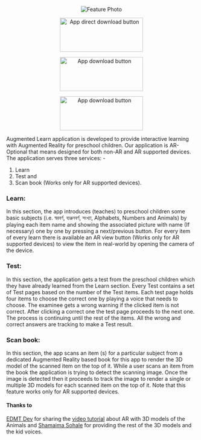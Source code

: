 <p align="center">
  <img src="https://github.com/almasud/almasud.github.io/raw/master/projects/augmented_learn/images/screenshots/feature_photo.jpg" alt="Feature Photo"/>
</p>

<p align="center">
  <a target="_blank" href="https://github.com/almasud/almasud.github.io/raw/master/projects/augmented_learn/download/app/augmented_learn_v1.0.apk">
    <img width="220" height="90" src="https://github.com/almasud/almasud.github.io/raw/master/projects/augmented_learn/images/direct_apk_download.png" alt="App direct download button"/>
  </a>
</p>

<p align="center">
  <a target="_blank" href="https://play.google.com/store/apps/details?id=com.github.almasud.augmented_learn">
    <img width="220" height="90" src="https://github.com/almasud/almasud.github.io/raw/master/projects/augmented_learn/images/google-play-badge.png" alt="App download button"/>
  </a>
</p>

<p align="center">
  <a target="_blank" href="https://play.google.com/store/apps/details?id=com.github.com.almasud.augmented_learn">
    <img width="220" height="90" src="https://github.com/almasud/almasud.github.io/raw/master/projects/augmented_learn/images/google-play-badge.png" alt="App download button"/>
  </a>
</p>

Augmented Learn application is developed to provide interactive learning
with Augmented Reality for preschool children. Our application is AR-Optional that means designed for both non-AR and AR supported devices.
The application serves three services: -

1. Learn
2. Test and
3. Scan book (Works only for AR supported devices).

### Learn:
In this section, the app introduces (teaches) to preschool children some basic subjects (i.e. স্বরবর্ণ, ব্যঞ্জনবর্ণ, সংখ্যা, Alphabets, Numbers and Animals) by playing each item name and
showing the associated picture with name (If necessary) one by one by pressing a next/previous button. For every item of every learn there is available an AR view
button (Works only for AR supported devices) to view the item in real-world by opening the camera of the device.

### Test:
In this section, the application gets a test from the preschool children which they have already learned from the Learn section. Every Test contains a set of Test pages based
on the number of the Test items. Each test page holds four items to choose the correct one by playing a voice that needs to choose. The examinee gets a wrong warning if the
clicked item is not correct. After clicking a correct one the test page proceeds to the next one. The process is continuing until the rest of the items. All the wrong and
correct answers are tracking to make a Test result.

### Scan book:
In this section, the app scans an item (s) for a particular subject from a dedicated Augmented Reality based book for this app to render the 3D model of the scanned item on
the top of it. While a user scans an item from the book the application is trying to detect the scanning image. Once the image is detected then it proceeds to track the image
to render a single or multiple 3D models for each scanned item on the top of it. Note that this feature works only for AR supported devices.


#### Thanks to
[EDMT Dev](https://www.youtube.com/user/eddydn71) for sharing the [video tutorial](https://www.youtube.com/watch?v=2xkZUPUbgoM&list=PLaoF-xhnnrRXD1Q354EN0tbjNU_UKsGPV) about AR with 3D models of the Animals
and
[Shamaima Sohale](https://facebook.com/shamima.sohale) for providing the rest of the 3D models and the kid voices.
